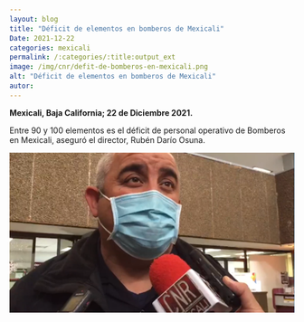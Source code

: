 ```yaml
---
layout: blog
title: "Déficit de elementos en bomberos de Mexicali"
Date: 2021-12-22
categories: mexicali
permalink: /:categories/:title:output_ext
image: /img/cnr/defit-de-bomberos-en-mexicali.png
alt: "Déficit de elementos en bomberos de Mexicali"
autor:
---
```


**Mexicali, Baja California; 22 de Diciembre 2021.** 

Entre 90 y 100 elementos es el déficit de personal operativo de Bomberos en Mexicali, aseguró el director, Rubén Darío Osuna.


<div id="carouselExampleSlidesOnly" class="carousel slide" data-ride="carousel">
  <div class="carousel-inner">
    <div class="carousel-item active">
       <img class="d-block w-100" src="/img/cnr/defit-de-bomberos-en-mexicali.png" loading="lazy"  alt="Déficit de elementos en bomberos de Mexicali">
    </div>
  </div>
</div>